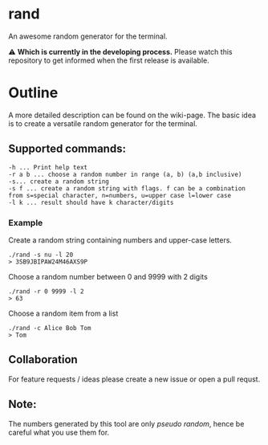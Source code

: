# rand
An awesome random generator for the terminal.

:warning: **Which is currently in the developing process.** Please watch this repository to get informed when the first release is available.

# Outline
A more detailed description can be found on the wiki-page.
The basic idea is to create a versatile random generator for the terminal.

## Supported commands:
```
-h ... Print help text
-r a b ... choose a random number in range (a, b) (a,b inclusive)
-s... create a random string
-s f ... create a random string with flags. f can be a combination from s=special character, n=numbers, u=upper case l=lower case
-l k ... result should have k character/digits
```

### Example
Create a random string containing numbers and upper-case letters.
```
./rand -s nu -l 20
> 3SB9JBIPAW24M46AXS9P
```

Choose a random number between 0 and 9999 with 2 digits
```
./rand -r 0 9999 -l 2
> 63
```

Choose a random item from a list
```
./rand -c Alice Bob Tom
> Tom
```

## Collaboration
For feature requests / ideas please create a new issue or open a pull requst.

## Note:
The numbers generated by this tool are only *pseudo random*, hence be careful what you use them for.
